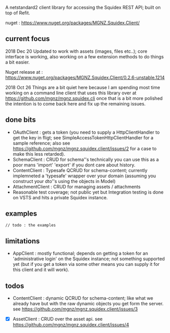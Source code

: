 
A netstandard2 client library for accessing the Squidex REST API; built on top of Refit.

nuget : https://www.nuget.org/packages/MGNZ.Squidex.Client/

## current focus

2018 Dec 20
Updated to work with assets (images, files etc..); core interface is working, also working on a few extension methods to do things a bit easier.

Nuget release at : https://www.nuget.org/packages/MGNZ.Squidex.Client/0.2.6-unstable.1214

2018 Oct 26
Things are a bit quiet here because I am spending most time working on a command line client that uses this library over at https://github.com/mgnz/mgnz.squidex.cli once that is a bit more polished the intention is to come back here and fix up the remaining issues.

## done bits

- OAuthClient : gets a token (you need to supply a HttpClientHandler to get the key in fligt; see SimpleAccessTokenHttpClientHandler for a sample reference; also see https://github.com/mgnz/mgnz.squidex.client/issues/2 for a case to make this less retarded).
- SchemaClient : CRUD for schema''s technically you can use this as a poor mans 'import' 'export' if you dont care about history. 
- ContentClient : Typesafe QCRUD for schema-content; currently implemneted a 'typesafe' wrapper over your domain (assuming you construct your dto''s using the objects in Model)
- AttachmentClient : CRUD for managing assets / attachments
- Reasonable test coverage; not public yet but Integration testing is done on VSTS and hits a private Squidex instance.

## examples

``` cshrap
// todo : the examples
```

## limitations

- AppClient : mostly functional; depends on getting a token for an 'administrative login' on the Squidex instance; not something supported yet (but if you get a token via some other means you can supply it for this client and it will work).

## todos

- ContentClient : dynamic QCRUD for schema-content; like what we already have but with the raw dynamic objects you get form the server. see https://github.com/mgnz/mgnz.squidex.client/issues/3
- [x] AssetClient : CRUD over the asset api. see https://github.com/mgnz/mgnz.squidex.client/issues/4
